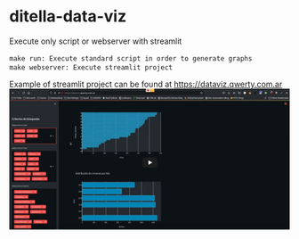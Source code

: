 # ditella-data-viz

Execute only script or webserver with streamlit

```
make run: Execute standard script in order to generate graphs
make webserver: Execute streamlit project
```

Example of streamlit project can be found at https://dataviz.qwerty.com.ar
[![dataviz](images/example.png)](https://www.youtube.com/watch?v=xWiXpkexwDw)

